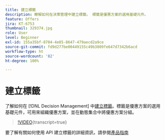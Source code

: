 ```yaml
---
title: 建立標籤
description: 瞭解如何在決策管理中建立標籤。 標籤是優惠方案的選用基礎元件。
feature: Offers
jira: KT-6753
thumbnail: 329374.jpg
role: User
level: Beginner
exl-id: 155a35bf-8704-4e85-8647-479aecd2a9ce
source-git-commit: fd9d277be00449155c49b3809fe647d7342b6acd
workflow-type: ht
source-wordcount: '82'
ht-degree: 100%

---
```


# 建立標籤

了解如何在 [!DNL Decision Management] 中[建立標籤](https://experienceleague.adobe.com/docs/journey-optimizer/using/offer-decisioniong/create-components/creating-tags.html?lang=zh-Hant)。標籤是優惠方案的選用基礎元件，可用來組織優惠方案，並在動態集合中將優惠方案分組。

>[!VIDEO](https://video.tv.adobe.com/v/329374?quality=12&learn=on){transcript=true}

要了解有關如何使用 API 建立標籤的詳細資訊，請參閱[產品指南](https://experienceleague.adobe.com/docs/journey-optimizer/using/offer-decisioniong/api-reference/offers-api/tags/create.html?lang=zh-Hant)
